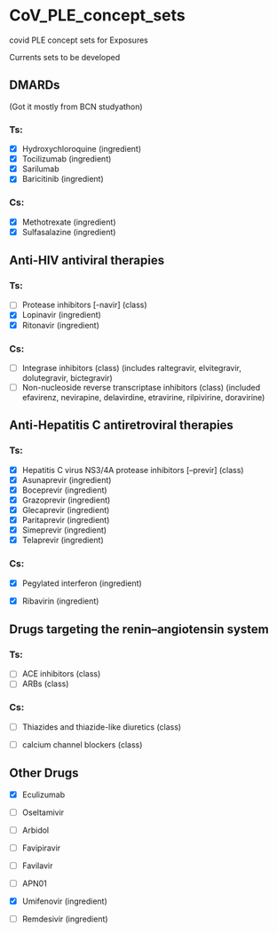 # CoV_PLE_concept_sets
covid PLE concept sets for Exposures

Currents sets to be developed 

## DMARDs
(Got it mostly from BCN studyathon) 
### Ts: 
* [x] Hydroxychloroquine (ingredient)
* [x] Tocilizumab (ingredient)
* [x] Sarilumab
* [x] Baricitinib (ingredient)
### Cs: 
* [x] Methotrexate (ingredient)
* [x] Sulfasalazine (ingredient)

## Anti-HIV antiviral therapies

### Ts:
* [ ] Protease inhibitors [-navir] (class)
* [x]	Lopinavir (ingredient) 
* [x] Ritonavir (ingredient)

### Cs: 
* [ ]	Integrase inhibitors (class) (includes raltegravir, elvitegravir, dolutegravir, bictegravir)
* [ ]	Non-nucleoside reverse transcriptase inhibitors (class) (included efavirenz, nevirapine, delavirdine, etravirine, rilpivirine, doravirine)

## Anti-Hepatitis C antiretroviral therapies
### Ts:
* [x]	Hepatitis C virus NS3/4A protease inhibitors [–previr] (class)
* [x]	Asunaprevir (ingredient)
* [x] Boceprevir (ingredient)
* [x]	Grazoprevir (ingredient)
* [x] Glecaprevir (ingredient)
* [x]	Paritaprevir (ingredient)
* [x]	Simeprevir (ingredient)
* [x]	Telaprevir (ingredient)

### Cs:
* [x] Pegylated interferon (ingredient)
* [x]	Ribavirin (ingredient)


## Drugs targeting the renin–angiotensin system
### Ts:
* [ ] ACE inhibitors (class)
* [ ]  ARBs (class)
### Cs: 
* [ ] Thiazides and thiazide-like diuretics (class) 
* [ ] calcium channel blockers (class)


## Other Drugs
* [x] Eculizumab
* [ ] Oseltamivir
* [ ] Arbidol
* [ ] Favipiravir
* [ ] Favilavir
* [ ] APN01
* [x] Umifenovir (ingredient)
* [ ] Remdesivir (ingredient)




